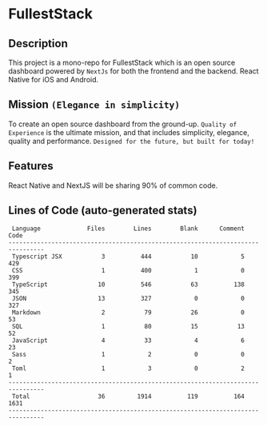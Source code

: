 # FullestStack

## Description

This project is a mono-repo for FullestStack which is an open source dashboard powered by `NextJs` for both the frontend and the backend. React Native for iOS and Android.

## Mission `(Elegance in simplicity)`

To create an open source dashboard from the ground-up. `Quality of Experience` is the ultimate mission, and that includes simplicity, elegance, quality and performance. `Designed for the future, but built for today!`<br/>

## Features

React Native and NextJS will be sharing 90% of common code.

## Lines of Code (auto-generated stats)

```txt<br>--------------------------------------------------------------------------------
 Language             Files        Lines        Blank      Comment         Code
--------------------------------------------------------------------------------
 Typescript JSX           3          444           10            5          429
 CSS                      1          400            1            0          399
 TypeScript              10          546           63          138          345
 JSON                    13          327            0            0          327
 Markdown                 2           79           26            0           53
 SQL                      1           80           15           13           52
 JavaScript               4           33            4            6           23
 Sass                     1            2            0            0            2
 Toml                     1            3            0            2            1
--------------------------------------------------------------------------------
 Total                   36         1914          119          164         1631
--------------------------------------------------------------------------------
```
